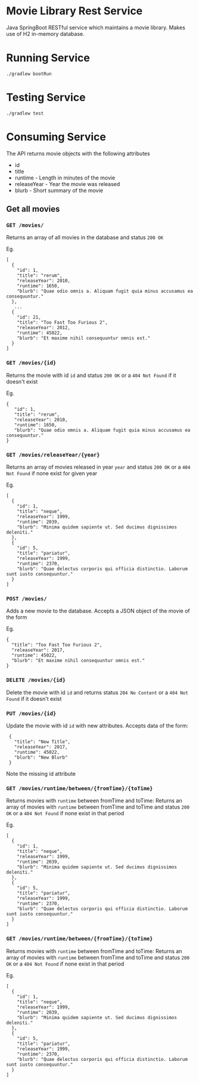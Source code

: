 # Movie Library Rest Service

Java SpringBoot RESTful service which maintains a movie library. Makes use of H2 in-memory database.

# Running Service

`./gradlew bootRun`

# Testing Service
`./gradlew test`


# Consuming Service

The API returns movie objects with the following attributes

- id
- title
- runtime - Length in minutes of the movie
- releaseYear - Year the movie was released
- blurb - Short summary of the movie

## Get all movies

### `GET /movies/`
 
 Returns an array of all movies in the database and status `200 OK`
 
 Eg.
 ```
 [
   {
     "id": 1,
     "title": "rerum",
     "releaseYear": 2010,
     "runtime": 1650,
     "blurb": "Quae odio omnis a. Aliquam fugit quia minus accusamus ea consequuntur."
   },
   	...
   {
     "id": 21,
     "title": "Too Fast Too Furious 2",
     "releaseYear": 2012,
     "runtime": 45022,
     "blurb": "Et maxime nihil consequuntur omnis est."
   }
 ]
 ```
 
 ### `GET /movies/{id}`
 
 Returns the movie with id `id` and status `200 OK` or a `404 Not Found` if it doesn't exist
 
 Eg.
 ```
{
    "id": 1,
    "title": "rerum",
    "releaseYear": 2010,
    "runtime": 1650,
    "blurb": "Quae odio omnis a. Aliquam fugit quia minus accusamus ea consequuntur."
}
 ```
 
 
  ### `GET /movies/releaseYear/{year}`
  
  Returns an array of movies released in year `year` and status `200 OK` or a `404 Not Found` if none exist for given year
  
  Eg.
  
  ```
  [
    {
      "id": 1,
      "title": "neque",
      "releaseYear": 1999,
      "runtime": 2039,
      "blurb": "Minima quidem sapiente ut. Sed ducimus dignissimos deleniti."
    },
    {
      "id": 5,
      "title": "pariatur",
      "releaseYear": 1999,
      "runtime": 2370,
      "blurb": "Quae delectus corporis qui officia distinctio. Laborum sunt iusto consequuntur."
    }
  ]
 ```
  

 
 ### `POST /movies/`
 
 Adds a new movie to the database. Accepts a JSON object of the movie of the form
 
 Eg.
 ``` 
 {
   "title": "Too Fast Too Furious 2",
   "releaseYear": 2017,
   "runtime": 45022,
   "blurb": "Et maxime nihil consequuntur omnis est."
 }
 ```

### `DELETE /movies/{id}`
 
 Delete the movie with id `id` and returns status `204 No Content` or a `404 Not Found` if it doesn't exist
 

### `PUT /movies/{id}`

 Update the movie with id `id` with new attributes. Accepts data of the form: 
 
```
 {
   "title": "New Title",
   "releaseYear": 2017,
   "runtime": 45022,
   "blurb": "New Blurb"
 }
```
Note the missing id attribute


### `GET /movies/runtime/between/{fromTime}/{toTime}`

 Returns movies with `runtime` between fromTime and toTime: 
 Returns an array of movies with `runtime` between fromTime and toTime and status `200 OK` or a `404 Not Found` if none exist in that period
 
 Eg.
  
  ```
  [
    {
      "id": 1,
      "title": "neque",
      "releaseYear": 1999,
      "runtime": 2039,
      "blurb": "Minima quidem sapiente ut. Sed ducimus dignissimos deleniti."
    },
    {
      "id": 5,
      "title": "pariatur",
      "releaseYear": 1999,
      "runtime": 2370,
      "blurb": "Quae delectus corporis qui officia distinctio. Laborum sunt iusto consequuntur."
    }
  ]
 ```
 
 
 ### `GET /movies/runtime/between/{fromTime}/{toTime}`
 
  Returns movies with `runtime` between fromTime and toTime: 
  Returns an array of movies with `runtime` between fromTime and toTime and status `200 OK` or a `404 Not Found` if none exist in that period
  
  Eg.
   
   ```
   [
     {
       "id": 1,
       "title": "neque",
       "releaseYear": 1999,
       "runtime": 2039,
       "blurb": "Minima quidem sapiente ut. Sed ducimus dignissimos deleniti."
     },
     {
       "id": 5,
       "title": "pariatur",
       "releaseYear": 1999,
       "runtime": 2370,
       "blurb": "Quae delectus corporis qui officia distinctio. Laborum sunt iusto consequuntur."
     }
   ]
  ```